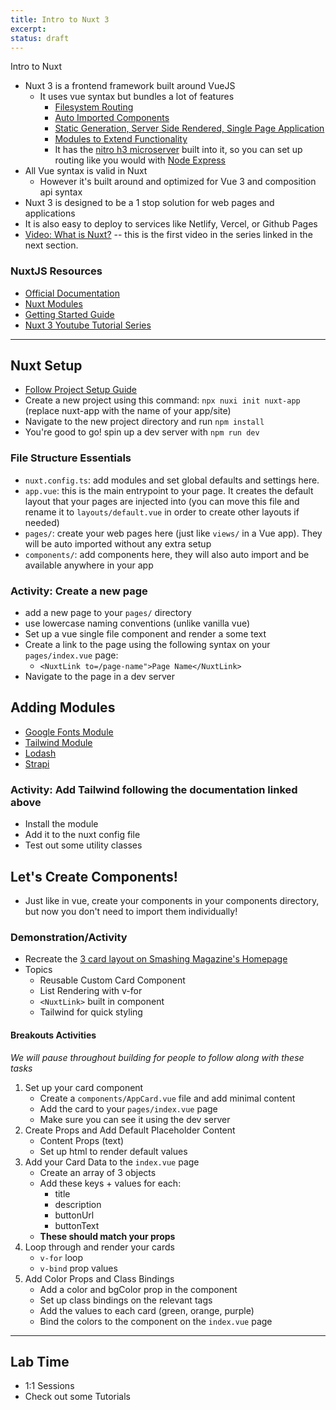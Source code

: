 ```yaml
---
title: Intro to Nuxt 3
excerpt:
status: draft
---
```

<script>
	import Homework from "$lib/components/Homework.svelte";
	import LessonPlan from "$lib/components/LessonPlan.svelte";
	import LabTime from "$lib/components/LabTime.svelte";
</script>

Intro to Nuxt

- Nuxt 3 is a frontend framework built around VueJS
  - It uses vue syntax but bundles a lot of features
    - [Filesystem Routing](https://nuxt.com/docs/getting-started/routing)
    - [Auto Imported Components](https://nuxt.com/docs/guide/concepts/auto-imports)
    - [Static Generation, Server Side Rendered, Single Page Application](https://nuxt.com/docs/getting-started/deployment#static-hosting)
    - [Modules to Extend Functionality](https://nuxt.com/modules)
    - It has the [nitro h3 microserver](https://nuxt.com/docs/migration/server#server) built into it, so you can set up routing like you would with [Node Express](https://expressjs.com/)
- All Vue syntax is valid in Nuxt
  - However it's built around and optimized for Vue 3 and composition api syntax
- Nuxt 3 is designed to be a 1 stop solution for web pages and applications
- It is also easy to deploy to services like Netlify, Vercel, or Github Pages
- [Video: What is Nuxt?](https://www.youtube.com/watch?v=GBdO5myZNsQ&list=PL4cUxeGkcC9haQlqdCQyYmL_27TesCGPC&index=1) -- this is the first video in the series linked in the next section.

### NuxtJS Resources

- [Official Documentation](https://nuxt.com/)
- [Nuxt Modules](https://nuxt.com/modules)
- [Getting Started Guide](https://nuxt.com/docs/getting-started/introduction)
- [Nuxt 3 Youtube Tutorial Series](https://www.youtube.com/watch?v=GBdO5myZNsQ&list=PL4cUxeGkcC9haQlqdCQyYmL_27TesCGPC&index=1)

---

## Nuxt Setup

- [Follow Project Setup Guide](https://nuxt.com/docs/getting-started/installation)
- Create a new project using this command: `npx nuxi init nuxt-app` (replace nuxt-app with the name of your app/site)
- Navigate to the new project directory and run `npm install`
- You're good to go! spin up a dev server with `npm run dev`

### File Structure Essentials

- `nuxt.config.ts`: add modules and set global defaults and settings here.
- `app.vue`: this is the main entrypoint to your page. It creates the default layout that your pages are injected into (you can move this file and rename it to `layouts/default.vue` in order to create other layouts if needed)
- `pages/`: create your web pages here (just like `views/` in a Vue app). They will be auto imported without any extra setup
- `components/`: add components here, they will also auto import and be available anywhere in your app

### Activity: Create a new page

- add a new page to your `pages/` directory
- use lowercase naming conventions (unlike vanilla vue)
- Set up a vue single file component and render a some text
- Create a link to the page using the following syntax on your `pages/index.vue` page:
  - `<NuxtLink to=/page-name">Page Name</NuxtLink>`
- Navigate to the page in a dev server

## Adding Modules

- [Google Fonts Module](https://nuxt.com/modules/google-fonts)
- [Tailwind Module](https://nuxt.com/modules/tailwindcss)
- [Lodash](https://nuxt.com/modules/lodash)
- [Strapi](https://nuxt.com/modules/strapi)

### Activity: Add Tailwind following the documentation linked above

- Install the module
- Add it to the nuxt config file
- Test out some utility classes

## Let's Create Components!

- Just like in vue, create your components in your components directory, but now you don't need to import them individually!

### Demonstration/Activity

- Recreate the [3 card layout on Smashing Magazine's Homepage](https://www.smashingmagazine.com/)
- Topics
  - Reusable Custom Card Component
  - List Rendering with v-for
  - `<NuxtLink>` built in component
  - Tailwind for quick styling

#### Breakouts Activities

_We will pause throughout building for people to follow along with these tasks_

1. Set up your card component
   - Create a `components/AppCard.vue` file and add minimal content
   - Add the card to your `pages/index.vue` page
   - Make sure you can see it using the dev server
2. Create Props and Add Default Placeholder Content
   - Content Props (text)
   - Set up html to render default values
3. Add your Card Data to the `index.vue` page
   - Create an array of 3 objects
   - Add these keys + values for each:
     - title
     - description
     - buttonUrl
     - buttonText
   - **These should match your props**
4. Loop through and render your cards
   - `v-for` loop
   - `v-bind` prop values
5. Add Color Props and Class Bindings
   - Add a color and bgColor prop in the component
   - Set up class bindings on the relevant tags
   - Add the values to each card (green, orange, purple)
   - Bind the colors to the component on the `index.vue` page

---

## Lab Time

- 1:1 Sessions
- Check out some Tutorials
